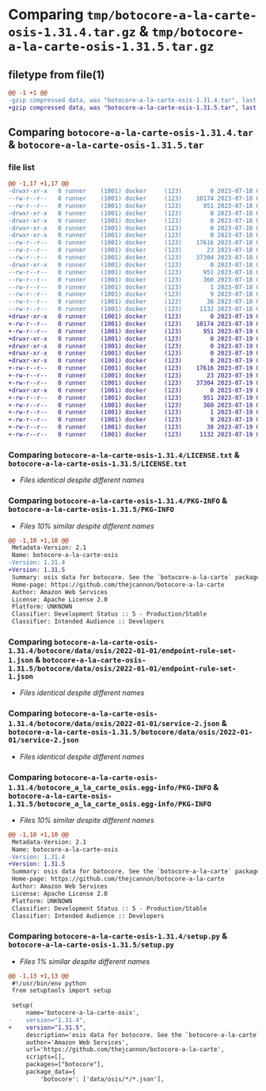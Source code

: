 # Comparing `tmp/botocore-a-la-carte-osis-1.31.4.tar.gz` & `tmp/botocore-a-la-carte-osis-1.31.5.tar.gz`

## filetype from file(1)

```diff
@@ -1 +1 @@
-gzip compressed data, was "botocore-a-la-carte-osis-1.31.4.tar", last modified: Tue Jul 18 01:55:23 2023, max compression
+gzip compressed data, was "botocore-a-la-carte-osis-1.31.5.tar", last modified: Wed Jul 19 02:44:04 2023, max compression
```

## Comparing `botocore-a-la-carte-osis-1.31.4.tar` & `botocore-a-la-carte-osis-1.31.5.tar`

### file list

```diff
@@ -1,17 +1,17 @@
-drwxr-xr-x   0 runner    (1001) docker     (123)        0 2023-07-18 01:55:23.680278 botocore-a-la-carte-osis-1.31.4/
--rw-r--r--   0 runner    (1001) docker     (123)    10174 2023-07-18 01:55:23.000000 botocore-a-la-carte-osis-1.31.4/LICENSE.txt
--rw-r--r--   0 runner    (1001) docker     (123)      951 2023-07-18 01:55:23.680278 botocore-a-la-carte-osis-1.31.4/PKG-INFO
-drwxr-xr-x   0 runner    (1001) docker     (123)        0 2023-07-18 01:55:23.680278 botocore-a-la-carte-osis-1.31.4/botocore/
-drwxr-xr-x   0 runner    (1001) docker     (123)        0 2023-07-18 01:55:23.680278 botocore-a-la-carte-osis-1.31.4/botocore/data/
-drwxr-xr-x   0 runner    (1001) docker     (123)        0 2023-07-18 01:55:23.680278 botocore-a-la-carte-osis-1.31.4/botocore/data/osis/
-drwxr-xr-x   0 runner    (1001) docker     (123)        0 2023-07-18 01:55:23.680278 botocore-a-la-carte-osis-1.31.4/botocore/data/osis/2022-01-01/
--rw-r--r--   0 runner    (1001) docker     (123)    17616 2023-07-18 01:54:50.000000 botocore-a-la-carte-osis-1.31.4/botocore/data/osis/2022-01-01/endpoint-rule-set-1.json
--rw-r--r--   0 runner    (1001) docker     (123)       23 2023-07-18 01:54:50.000000 botocore-a-la-carte-osis-1.31.4/botocore/data/osis/2022-01-01/paginators-1.json
--rw-r--r--   0 runner    (1001) docker     (123)    37304 2023-07-18 01:54:50.000000 botocore-a-la-carte-osis-1.31.4/botocore/data/osis/2022-01-01/service-2.json
-drwxr-xr-x   0 runner    (1001) docker     (123)        0 2023-07-18 01:55:23.680278 botocore-a-la-carte-osis-1.31.4/botocore_a_la_carte_osis.egg-info/
--rw-r--r--   0 runner    (1001) docker     (123)      951 2023-07-18 01:55:23.000000 botocore-a-la-carte-osis-1.31.4/botocore_a_la_carte_osis.egg-info/PKG-INFO
--rw-r--r--   0 runner    (1001) docker     (123)      360 2023-07-18 01:55:23.000000 botocore-a-la-carte-osis-1.31.4/botocore_a_la_carte_osis.egg-info/SOURCES.txt
--rw-r--r--   0 runner    (1001) docker     (123)        1 2023-07-18 01:55:23.000000 botocore-a-la-carte-osis-1.31.4/botocore_a_la_carte_osis.egg-info/dependency_links.txt
--rw-r--r--   0 runner    (1001) docker     (123)        9 2023-07-18 01:55:23.000000 botocore-a-la-carte-osis-1.31.4/botocore_a_la_carte_osis.egg-info/top_level.txt
--rw-r--r--   0 runner    (1001) docker     (123)       38 2023-07-18 01:55:23.680278 botocore-a-la-carte-osis-1.31.4/setup.cfg
--rw-r--r--   0 runner    (1001) docker     (123)     1132 2023-07-18 01:55:23.000000 botocore-a-la-carte-osis-1.31.4/setup.py
+drwxr-xr-x   0 runner    (1001) docker     (123)        0 2023-07-19 02:44:04.939580 botocore-a-la-carte-osis-1.31.5/
+-rw-r--r--   0 runner    (1001) docker     (123)    10174 2023-07-19 02:44:04.000000 botocore-a-la-carte-osis-1.31.5/LICENSE.txt
+-rw-r--r--   0 runner    (1001) docker     (123)      951 2023-07-19 02:44:04.939580 botocore-a-la-carte-osis-1.31.5/PKG-INFO
+drwxr-xr-x   0 runner    (1001) docker     (123)        0 2023-07-19 02:44:04.939580 botocore-a-la-carte-osis-1.31.5/botocore/
+drwxr-xr-x   0 runner    (1001) docker     (123)        0 2023-07-19 02:44:04.939580 botocore-a-la-carte-osis-1.31.5/botocore/data/
+drwxr-xr-x   0 runner    (1001) docker     (123)        0 2023-07-19 02:44:04.939580 botocore-a-la-carte-osis-1.31.5/botocore/data/osis/
+drwxr-xr-x   0 runner    (1001) docker     (123)        0 2023-07-19 02:44:04.939580 botocore-a-la-carte-osis-1.31.5/botocore/data/osis/2022-01-01/
+-rw-r--r--   0 runner    (1001) docker     (123)    17616 2023-07-19 02:43:32.000000 botocore-a-la-carte-osis-1.31.5/botocore/data/osis/2022-01-01/endpoint-rule-set-1.json
+-rw-r--r--   0 runner    (1001) docker     (123)       23 2023-07-19 02:43:32.000000 botocore-a-la-carte-osis-1.31.5/botocore/data/osis/2022-01-01/paginators-1.json
+-rw-r--r--   0 runner    (1001) docker     (123)    37304 2023-07-19 02:43:32.000000 botocore-a-la-carte-osis-1.31.5/botocore/data/osis/2022-01-01/service-2.json
+drwxr-xr-x   0 runner    (1001) docker     (123)        0 2023-07-19 02:44:04.939580 botocore-a-la-carte-osis-1.31.5/botocore_a_la_carte_osis.egg-info/
+-rw-r--r--   0 runner    (1001) docker     (123)      951 2023-07-19 02:44:04.000000 botocore-a-la-carte-osis-1.31.5/botocore_a_la_carte_osis.egg-info/PKG-INFO
+-rw-r--r--   0 runner    (1001) docker     (123)      360 2023-07-19 02:44:04.000000 botocore-a-la-carte-osis-1.31.5/botocore_a_la_carte_osis.egg-info/SOURCES.txt
+-rw-r--r--   0 runner    (1001) docker     (123)        1 2023-07-19 02:44:04.000000 botocore-a-la-carte-osis-1.31.5/botocore_a_la_carte_osis.egg-info/dependency_links.txt
+-rw-r--r--   0 runner    (1001) docker     (123)        9 2023-07-19 02:44:04.000000 botocore-a-la-carte-osis-1.31.5/botocore_a_la_carte_osis.egg-info/top_level.txt
+-rw-r--r--   0 runner    (1001) docker     (123)       38 2023-07-19 02:44:04.939580 botocore-a-la-carte-osis-1.31.5/setup.cfg
+-rw-r--r--   0 runner    (1001) docker     (123)     1132 2023-07-19 02:44:04.000000 botocore-a-la-carte-osis-1.31.5/setup.py
```

### Comparing `botocore-a-la-carte-osis-1.31.4/LICENSE.txt` & `botocore-a-la-carte-osis-1.31.5/LICENSE.txt`

 * *Files identical despite different names*

### Comparing `botocore-a-la-carte-osis-1.31.4/PKG-INFO` & `botocore-a-la-carte-osis-1.31.5/PKG-INFO`

 * *Files 10% similar despite different names*

```diff
@@ -1,10 +1,10 @@
 Metadata-Version: 2.1
 Name: botocore-a-la-carte-osis
-Version: 1.31.4
+Version: 1.31.5
 Summary: osis data for botocore. See the `botocore-a-la-carte` package for more info.
 Home-page: https://github.com/thejcannon/botocore-a-la-carte
 Author: Amazon Web Services
 License: Apache License 2.0
 Platform: UNKNOWN
 Classifier: Development Status :: 5 - Production/Stable
 Classifier: Intended Audience :: Developers
```

### Comparing `botocore-a-la-carte-osis-1.31.4/botocore/data/osis/2022-01-01/endpoint-rule-set-1.json` & `botocore-a-la-carte-osis-1.31.5/botocore/data/osis/2022-01-01/endpoint-rule-set-1.json`

 * *Files identical despite different names*

### Comparing `botocore-a-la-carte-osis-1.31.4/botocore/data/osis/2022-01-01/service-2.json` & `botocore-a-la-carte-osis-1.31.5/botocore/data/osis/2022-01-01/service-2.json`

 * *Files identical despite different names*

### Comparing `botocore-a-la-carte-osis-1.31.4/botocore_a_la_carte_osis.egg-info/PKG-INFO` & `botocore-a-la-carte-osis-1.31.5/botocore_a_la_carte_osis.egg-info/PKG-INFO`

 * *Files 10% similar despite different names*

```diff
@@ -1,10 +1,10 @@
 Metadata-Version: 2.1
 Name: botocore-a-la-carte-osis
-Version: 1.31.4
+Version: 1.31.5
 Summary: osis data for botocore. See the `botocore-a-la-carte` package for more info.
 Home-page: https://github.com/thejcannon/botocore-a-la-carte
 Author: Amazon Web Services
 License: Apache License 2.0
 Platform: UNKNOWN
 Classifier: Development Status :: 5 - Production/Stable
 Classifier: Intended Audience :: Developers
```

### Comparing `botocore-a-la-carte-osis-1.31.4/setup.py` & `botocore-a-la-carte-osis-1.31.5/setup.py`

 * *Files 1% similar despite different names*

```diff
@@ -1,13 +1,13 @@
 #!/usr/bin/env python
 from setuptools import setup
 
 setup(
     name='botocore-a-la-carte-osis',
-    version="1.31.4",
+    version="1.31.5",
     description='osis data for botocore. See the `botocore-a-la-carte` package for more info.',
     author='Amazon Web Services',
     url='https://github.com/thejcannon/botocore-a-la-carte',
     scripts=[],
     packages=["botocore"],
     package_data={
         'botocore': ['data/osis/*/*.json'],
```

